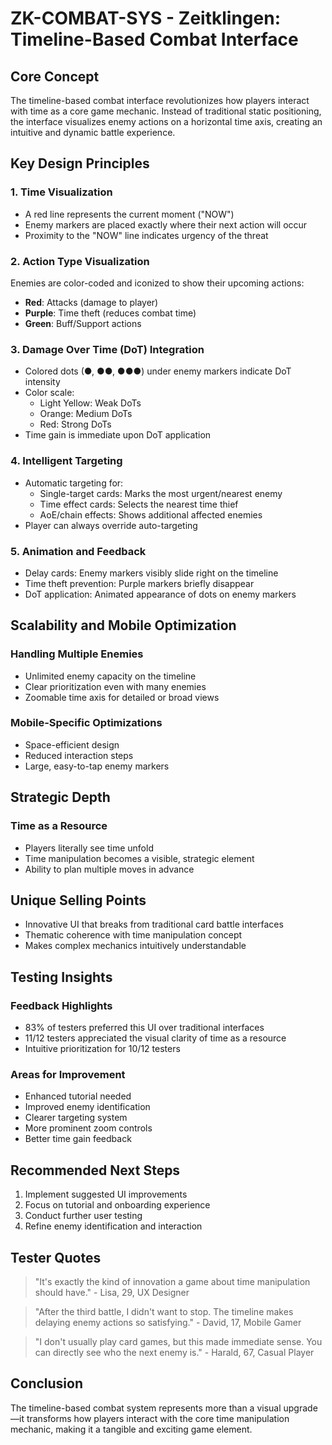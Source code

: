 # ZK-COMBAT-SYS - Zeitklingen: Timeline-Based Combat Interface

## Core Concept

The timeline-based combat interface revolutionizes how players interact with time as a core game mechanic. Instead of traditional static positioning, the interface visualizes enemy actions on a horizontal time axis, creating an intuitive and dynamic battle experience.

## Key Design Principles

### 1. Time Visualization

- A red line represents the current moment ("NOW")
- Enemy markers are placed exactly where their next action will occur
- Proximity to the "NOW" line indicates urgency of the threat

### 2. Action Type Visualization

Enemies are color-coded and iconized to show their upcoming actions:

- **Red**: Attacks (damage to player)
- **Purple**: Time theft (reduces combat time)
- **Green**: Buff/Support actions

### 3. Damage Over Time (DoT) Integration

- Colored dots (●, ●●, ●●●) under enemy markers indicate DoT intensity
- Color scale:
  - Light Yellow: Weak DoTs
  - Orange: Medium DoTs
  - Red: Strong DoTs
- Time gain is immediate upon DoT application

### 4. Intelligent Targeting

- Automatic targeting for:
  - Single-target cards: Marks the most urgent/nearest enemy
  - Time effect cards: Selects the nearest time thief
  - AoE/chain effects: Shows additional affected enemies
- Player can always override auto-targeting

### 5. Animation and Feedback

- Delay cards: Enemy markers visibly slide right on the timeline
- Time theft prevention: Purple markers briefly disappear
- DoT application: Animated appearance of dots on enemy markers

## Scalability and Mobile Optimization

### Handling Multiple Enemies

- Unlimited enemy capacity on the timeline
- Clear prioritization even with many enemies
- Zoomable time axis for detailed or broad views

### Mobile-Specific Optimizations

- Space-efficient design
- Reduced interaction steps
- Large, easy-to-tap enemy markers

## Strategic Depth

### Time as a Resource

- Players literally see time unfold
- Time manipulation becomes a visible, strategic element
- Ability to plan multiple moves in advance

## Unique Selling Points

- Innovative UI that breaks from traditional card battle interfaces
- Thematic coherence with time manipulation concept
- Makes complex mechanics intuitively understandable

## Testing Insights

### Feedback Highlights

- 83% of testers preferred this UI over traditional interfaces
- 11/12 testers appreciated the visual clarity of time as a resource
- Intuitive prioritization for 10/12 testers

### Areas for Improvement

- Enhanced tutorial needed
- Improved enemy identification
- Clearer targeting system
- More prominent zoom controls
- Better time gain feedback

## Recommended Next Steps

1. Implement suggested UI improvements
2. Focus on tutorial and onboarding experience
3. Conduct further user testing
4. Refine enemy identification and interaction

## Tester Quotes

> "It's exactly the kind of innovation a game about time manipulation should have." - Lisa, 29, UX Designer

> "After the third battle, I didn't want to stop. The timeline makes delaying enemy actions so satisfying." - David, 17, Mobile Gamer

> "I don't usually play card games, but this made immediate sense. You can directly see who the next enemy is." - Harald, 67, Casual Player

## Conclusion

The timeline-based combat system represents more than a visual upgrade—it transforms how players interact with the core time manipulation mechanic, making it a tangible and exciting game element.
